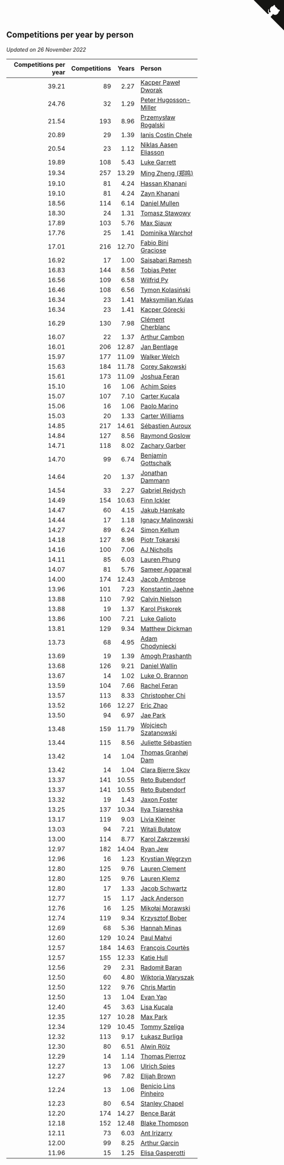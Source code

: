 ## Competitions per year by person

*Updated on 26 November 2022*

| Competitions per year | Competitions | Years | Person |
| ---: | ---: | ---: | :--- |
| 39.21 | 89 | 2.27 | [Kacper Paweł Dworak](https://www.worldcubeassociation.org/persons/2020DWOR01) |
| 24.76 | 32 | 1.29 | [Peter Hugosson-Miller](https://www.worldcubeassociation.org/persons/2021HUGO01) |
| 21.54 | 193 | 8.96 | [Przemysław Rogalski](https://www.worldcubeassociation.org/persons/2013ROGA02) |
| 20.89 | 29 | 1.39 | [Ianis Costin Chele](https://www.worldcubeassociation.org/persons/2021CHEL01) |
| 20.54 | 23 | 1.12 | [Niklas Aasen Eliasson](https://www.worldcubeassociation.org/persons/2021ELIA01) |
| 19.89 | 108 | 5.43 | [Luke Garrett](https://www.worldcubeassociation.org/persons/2017GARR05) |
| 19.34 | 257 | 13.29 | [Ming Zheng (郑鸣)](https://www.worldcubeassociation.org/persons/2009ZHEN11) |
| 19.10 | 81 | 4.24 | [Hassan Khanani](https://www.worldcubeassociation.org/persons/2018KHAN26) |
| 19.10 | 81 | 4.24 | [Zayn Khanani](https://www.worldcubeassociation.org/persons/2018KHAN28) |
| 18.56 | 114 | 6.14 | [Daniel Mullen](https://www.worldcubeassociation.org/persons/2016MULL04) |
| 18.30 | 24 | 1.31 | [Tomasz Stawowy](https://www.worldcubeassociation.org/persons/2021STAW01) |
| 17.89 | 103 | 5.76 | [Max Siauw](https://www.worldcubeassociation.org/persons/2017SIAU02) |
| 17.76 | 25 | 1.41 | [Dominika Warchoł](https://www.worldcubeassociation.org/persons/2021WARC01) |
| 17.01 | 216 | 12.70 | [Fabio Bini Graciose](https://www.worldcubeassociation.org/persons/2010GRAC02) |
| 16.92 | 17 | 1.00 | [Saisabari Ramesh](https://www.worldcubeassociation.org/persons/2021RAME01) |
| 16.83 | 144 | 8.56 | [Tobias Peter](https://www.worldcubeassociation.org/persons/2014PETE03) |
| 16.56 | 109 | 6.58 | [Wilfrid Py](https://www.worldcubeassociation.org/persons/2016PYWI01) |
| 16.46 | 108 | 6.56 | [Tymon Kolasiński](https://www.worldcubeassociation.org/persons/2016KOLA02) |
| 16.34 | 23 | 1.41 | [Maksymilian Kulas](https://www.worldcubeassociation.org/persons/2021KULA02) |
| 16.34 | 23 | 1.41 | [Kacper Górecki](https://www.worldcubeassociation.org/persons/2021GORE01) |
| 16.29 | 130 | 7.98 | [Clément Cherblanc](https://www.worldcubeassociation.org/persons/2014CHER05) |
| 16.07 | 22 | 1.37 | [Arthur Cambon](https://www.worldcubeassociation.org/persons/2021CAMB01) |
| 16.01 | 206 | 12.87 | [Jan Bentlage](https://www.worldcubeassociation.org/persons/2010BENT01) |
| 15.97 | 177 | 11.09 | [Walker Welch](https://www.worldcubeassociation.org/persons/2011WELC01) |
| 15.63 | 184 | 11.78 | [Corey Sakowski](https://www.worldcubeassociation.org/persons/2011SAKO01) |
| 15.61 | 173 | 11.09 | [Joshua Feran](https://www.worldcubeassociation.org/persons/2011FERA01) |
| 15.10 | 16 | 1.06 | [Achim Spies](https://www.worldcubeassociation.org/persons/2021SPIE01) |
| 15.07 | 107 | 7.10 | [Carter Kucala](https://www.worldcubeassociation.org/persons/2015KUCA01) |
| 15.06 | 16 | 1.06 | [Paolo Marino](https://www.worldcubeassociation.org/persons/2021MARI04) |
| 15.03 | 20 | 1.33 | [Carter Williams](https://www.worldcubeassociation.org/persons/2021WILL06) |
| 14.85 | 217 | 14.61 | [Sébastien Auroux](https://www.worldcubeassociation.org/persons/2008AURO01) |
| 14.84 | 127 | 8.56 | [Raymond Goslow](https://www.worldcubeassociation.org/persons/2014GOSL01) |
| 14.71 | 118 | 8.02 | [Zachary Garber](https://www.worldcubeassociation.org/persons/2014GARB01) |
| 14.70 | 99 | 6.74 | [Benjamin Gottschalk](https://www.worldcubeassociation.org/persons/2016GOTT01) |
| 14.64 | 20 | 1.37 | [Jonathan Dammann](https://www.worldcubeassociation.org/persons/2021DAMM01) |
| 14.54 | 33 | 2.27 | [Gabriel Rejdych](https://www.worldcubeassociation.org/persons/2020REJD01) |
| 14.49 | 154 | 10.63 | [Finn Ickler](https://www.worldcubeassociation.org/persons/2012ICKL01) |
| 14.47 | 60 | 4.15 | [Jakub Hamkało](https://www.worldcubeassociation.org/persons/2018HAMK01) |
| 14.44 | 17 | 1.18 | [Ignacy Malinowski](https://www.worldcubeassociation.org/persons/2021MALI02) |
| 14.27 | 89 | 6.24 | [Simon Kellum](https://www.worldcubeassociation.org/persons/2016KELL12) |
| 14.18 | 127 | 8.96 | [Piotr Tokarski](https://www.worldcubeassociation.org/persons/2013TOKA01) |
| 14.16 | 100 | 7.06 | [AJ Nicholls](https://www.worldcubeassociation.org/persons/2015NICH04) |
| 14.11 | 85 | 6.03 | [Lauren Phung](https://www.worldcubeassociation.org/persons/2016PHUN02) |
| 14.07 | 81 | 5.76 | [Sameer Aggarwal](https://www.worldcubeassociation.org/persons/2017AGGA01) |
| 14.00 | 174 | 12.43 | [Jacob Ambrose](https://www.worldcubeassociation.org/persons/2010AMBR01) |
| 13.96 | 101 | 7.23 | [Konstantin Jaehne](https://www.worldcubeassociation.org/persons/2015JAEH01) |
| 13.88 | 110 | 7.92 | [Calvin Nielson](https://www.worldcubeassociation.org/persons/2014NIEL03) |
| 13.88 | 19 | 1.37 | [Karol Piskorek](https://www.worldcubeassociation.org/persons/2021PISK01) |
| 13.86 | 100 | 7.21 | [Luke Galioto](https://www.worldcubeassociation.org/persons/2015GALI02) |
| 13.81 | 129 | 9.34 | [Matthew Dickman](https://www.worldcubeassociation.org/persons/2013DICK01) |
| 13.73 | 68 | 4.95 | [Adam Chodyniecki](https://www.worldcubeassociation.org/persons/2017CHOD02) |
| 13.69 | 19 | 1.39 | [Amogh Prashanth](https://www.worldcubeassociation.org/persons/2021PRAS01) |
| 13.68 | 126 | 9.21 | [Daniel Wallin](https://www.worldcubeassociation.org/persons/2013WALL03) |
| 13.67 | 14 | 1.02 | [Luke O. Brannon](https://www.worldcubeassociation.org/persons/2021BRAN02) |
| 13.59 | 104 | 7.66 | [Rachel Feran](https://www.worldcubeassociation.org/persons/2015FERA01) |
| 13.57 | 113 | 8.33 | [Christopher Chi](https://www.worldcubeassociation.org/persons/2014CHIC01) |
| 13.52 | 166 | 12.27 | [Eric Zhao](https://www.worldcubeassociation.org/persons/2010ZHAO19) |
| 13.50 | 94 | 6.97 | [Jae Park](https://www.worldcubeassociation.org/persons/2015PARK24) |
| 13.48 | 159 | 11.79 | [Wojciech Szatanowski](https://www.worldcubeassociation.org/persons/2011SZAT01) |
| 13.44 | 115 | 8.56 | [Juliette Sébastien](https://www.worldcubeassociation.org/persons/2014SEBA01) |
| 13.42 | 14 | 1.04 | [Thomas Granhøj Dam](https://www.worldcubeassociation.org/persons/2021DAMT01) |
| 13.42 | 14 | 1.04 | [Clara Bjerre Skov](https://www.worldcubeassociation.org/persons/2021SKOV01) |
| 13.37 | 141 | 10.55 | [Reto Bubendorf](https://www.worldcubeassociation.org/persons/2012BUBE01) |
| 13.37 | 141 | 10.55 | [Reto Bubendorf](https://www.worldcubeassociation.org/persons/2012BUBE01) |
| 13.32 | 19 | 1.43 | [Jaxon Foster](https://www.worldcubeassociation.org/persons/2021FOST01) |
| 13.25 | 137 | 10.34 | [Ilya Tsiareshka](https://www.worldcubeassociation.org/persons/2012TERE01) |
| 13.17 | 119 | 9.03 | [Livia Kleiner](https://www.worldcubeassociation.org/persons/2013KLEI03) |
| 13.03 | 94 | 7.21 | [Witali Bułatow](https://www.worldcubeassociation.org/persons/2015BUAT01) |
| 13.00 | 114 | 8.77 | [Karol Zakrzewski](https://www.worldcubeassociation.org/persons/2014ZAKR01) |
| 12.97 | 182 | 14.04 | [Ryan Jew](https://www.worldcubeassociation.org/persons/2008JEWR01) |
| 12.96 | 16 | 1.23 | [Krystian Węgrzyn](https://www.worldcubeassociation.org/persons/2021WEGR01) |
| 12.80 | 125 | 9.76 | [Lauren Clement](https://www.worldcubeassociation.org/persons/2013KLEM01) |
| 12.80 | 125 | 9.76 | [Lauren Klemz](https://www.worldcubeassociation.org/persons/2013KLEM01) |
| 12.80 | 17 | 1.33 | [Jacob Schwartz](https://www.worldcubeassociation.org/persons/2021SCHW01) |
| 12.77 | 15 | 1.17 | [Jack Anderson](https://www.worldcubeassociation.org/persons/2021ANDE05) |
| 12.76 | 16 | 1.25 | [Mikołaj Morawski](https://www.worldcubeassociation.org/persons/2021MORA01) |
| 12.74 | 119 | 9.34 | [Krzysztof Bober](https://www.worldcubeassociation.org/persons/2013BOBE01) |
| 12.69 | 68 | 5.36 | [Hannah Minas](https://www.worldcubeassociation.org/persons/2017MINA04) |
| 12.60 | 129 | 10.24 | [Paul Mahvi](https://www.worldcubeassociation.org/persons/2012MAHV01) |
| 12.57 | 184 | 14.63 | [François Courtès](https://www.worldcubeassociation.org/persons/2008COUR01) |
| 12.57 | 155 | 12.33 | [Katie Hull](https://www.worldcubeassociation.org/persons/2010HULL01) |
| 12.56 | 29 | 2.31 | [Radomił Baran](https://www.worldcubeassociation.org/persons/2020BARA02) |
| 12.50 | 60 | 4.80 | [Wiktoria Waryszak](https://www.worldcubeassociation.org/persons/2018WARY01) |
| 12.50 | 122 | 9.76 | [Chris Martin](https://www.worldcubeassociation.org/persons/2013MART03) |
| 12.50 | 13 | 1.04 | [Evan Yao](https://www.worldcubeassociation.org/persons/2021YAOE02) |
| 12.40 | 45 | 3.63 | [Lisa Kucala](https://www.worldcubeassociation.org/persons/2019KUCA01) |
| 12.35 | 127 | 10.28 | [Max Park](https://www.worldcubeassociation.org/persons/2012PARK03) |
| 12.34 | 129 | 10.45 | [Tommy Szeliga](https://www.worldcubeassociation.org/persons/2012SZEL01) |
| 12.32 | 113 | 9.17 | [Łukasz Burliga](https://www.worldcubeassociation.org/persons/2013BURL01) |
| 12.30 | 80 | 6.51 | [Alwin Rölz](https://www.worldcubeassociation.org/persons/2016ROLZ01) |
| 12.29 | 14 | 1.14 | [Thomas Pierroz](https://www.worldcubeassociation.org/persons/2021PIER01) |
| 12.27 | 13 | 1.06 | [Ulrich Spies](https://www.worldcubeassociation.org/persons/2021SPIE02) |
| 12.27 | 96 | 7.82 | [Elijah Brown](https://www.worldcubeassociation.org/persons/2015BROW03) |
| 12.24 | 13 | 1.06 | [Benicio Lins Pinheiro](https://www.worldcubeassociation.org/persons/2021PINH01) |
| 12.23 | 80 | 6.54 | [Stanley Chapel](https://www.worldcubeassociation.org/persons/2016CHAP04) |
| 12.20 | 174 | 14.27 | [Bence Barát](https://www.worldcubeassociation.org/persons/2008BARA01) |
| 12.18 | 152 | 12.48 | [Blake Thompson](https://www.worldcubeassociation.org/persons/2010THOM03) |
| 12.11 | 73 | 6.03 | [Ant Irizarry](https://www.worldcubeassociation.org/persons/2016IRIZ02) |
| 12.00 | 99 | 8.25 | [Arthur Garcin](https://www.worldcubeassociation.org/persons/2014GARC27) |
| 11.96 | 15 | 1.25 | [Elisa Gasperotti](https://www.worldcubeassociation.org/persons/2021GASP01) |


<a href="https://github.com/jonatanklosko/wca_statistics" class="github-corner" aria-label="View source on Github"><svg width="80" height="80" viewBox="0 0 250 250" style="fill:#151513; color:#fff; position: absolute; top: 0; border: 0; right: 0;" aria-hidden="true"><path d="M0,0 L115,115 L130,115 L142,142 L250,250 L250,0 Z"></path><path d="M128.3,109.0 C113.8,99.7 119.0,89.6 119.0,89.6 C122.0,82.7 120.5,78.6 120.5,78.6 C119.2,72.0 123.4,76.3 123.4,76.3 C127.3,80.9 125.5,87.3 125.5,87.3 C122.9,97.6 130.6,101.9 134.4,103.2" fill="currentColor" style="transform-origin: 130px 106px;" class="octo-arm"></path><path d="M115.0,115.0 C114.9,115.1 118.7,116.5 119.8,115.4 L133.7,101.6 C136.9,99.2 139.9,98.4 142.2,98.6 C133.8,88.0 127.5,74.4 143.8,58.0 C148.5,53.4 154.0,51.2 159.7,51.0 C160.3,49.4 163.2,43.6 171.4,40.1 C171.4,40.1 176.1,42.5 178.8,56.2 C183.1,58.6 187.2,61.8 190.9,65.4 C194.5,69.0 197.7,73.2 200.1,77.6 C213.8,80.2 216.3,84.9 216.3,84.9 C212.7,93.1 206.9,96.0 205.4,96.6 C205.1,102.4 203.0,107.8 198.3,112.5 C181.9,128.9 168.3,122.5 157.7,114.1 C157.9,116.9 156.7,120.9 152.7,124.9 L141.0,136.5 C139.8,137.7 141.6,141.9 141.8,141.8 Z" fill="currentColor" class="octo-body"></path></svg></a><style>.github-corner:hover .octo-arm{animation:octocat-wave 560ms ease-in-out}@keyframes octocat-wave{0%,100%{transform:rotate(0)}20%,60%{transform:rotate(-25deg)}40%,80%{transform:rotate(10deg)}}@media (max-width:500px){.github-corner:hover .octo-arm{animation:none}.github-corner .octo-arm{animation:octocat-wave 560ms ease-in-out}}</style>
